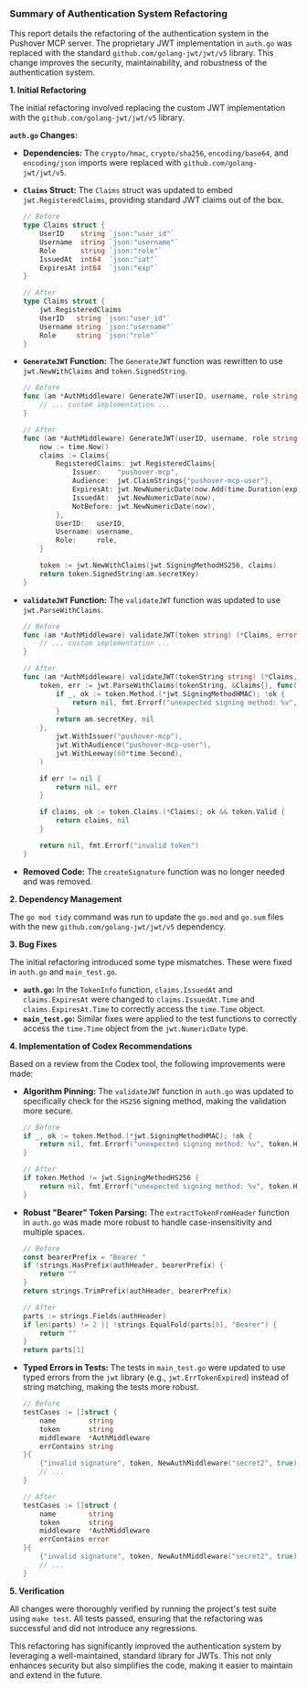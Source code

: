 ### Summary of Authentication System Refactoring

This report details the refactoring of the authentication system in the Pushover MCP server. The proprietary JWT implementation in `auth.go` was replaced with the standard `github.com/golang-jwt/jwt/v5` library. This change improves the security, maintainability, and robustness of the authentication system.

**1. Initial Refactoring**

The initial refactoring involved replacing the custom JWT implementation with the `github.com/golang-jwt/jwt/v5` library.

**`auth.go` Changes:**

*   **Dependencies:** The `crypto/hmac`, `crypto/sha256`, `encoding/base64`, and `encoding/json` imports were replaced with `github.com/golang-jwt/jwt/v5`.
*   **`Claims` Struct:** The `Claims` struct was updated to embed `jwt.RegisteredClaims`, providing standard JWT claims out of the box.

    ```go
    // Before
    type Claims struct {
        UserID    string `json:"user_id"`
        Username  string `json:"username"`
        Role      string `json:"role"`
        IssuedAt  int64  `json:"iat"`
        ExpiresAt int64  `json:"exp"`
    }

    // After
    type Claims struct {
        jwt.RegisteredClaims
        UserID   string `json:"user_id"`
        Username string `json:"username"`
        Role     string `json:"role"`
    }
    ```
*   **`GenerateJWT` Function:** The `GenerateJWT` function was rewritten to use `jwt.NewWithClaims` and `token.SignedString`.

    ```go
    // Before
    func (am *AuthMiddleware) GenerateJWT(userID, username, role string, expirationHours int) (string, error) {
        // ... custom implementation ...
    }

    // After
    func (am *AuthMiddleware) GenerateJWT(userID, username, role string, expirationHours int) (string, error) {
        now := time.Now()
        claims := Claims{
            RegisteredClaims: jwt.RegisteredClaims{
                Issuer:    "pushover-mcp",
                Audience:  jwt.ClaimStrings{"pushover-mcp-user"},
                ExpiresAt: jwt.NewNumericDate(now.Add(time.Duration(expirationHours) * time.Hour)),
                IssuedAt:  jwt.NewNumericDate(now),
                NotBefore: jwt.NewNumericDate(now),
            },
            UserID:   userID,
            Username: username,
            Role:     role,
        }

        token := jwt.NewWithClaims(jwt.SigningMethodHS256, claims)
        return token.SignedString(am.secretKey)
    }
    ```
*   **`validateJWT` Function:** The `validateJWT` function was updated to use `jwt.ParseWithClaims`.

    ```go
    // Before
    func (am *AuthMiddleware) validateJWT(token string) (*Claims, error) {
        // ... custom implementation ...
    }

    // After
    func (am *AuthMiddleware) validateJWT(tokenString string) (*Claims, error) {
        token, err := jwt.ParseWithClaims(tokenString, &Claims{}, func(token *jwt.Token) (interface{}, error) {
            if _, ok := token.Method.(*jwt.SigningMethodHMAC); !ok {
                return nil, fmt.Errorf("unexpected signing method: %v", token.Header["alg"])
            }
            return am.secretKey, nil
        },
            jwt.WithIssuer("pushover-mcp"),
            jwt.WithAudience("pushover-mcp-user"),
            jwt.WithLeeway(60*time.Second),
        )

        if err != nil {
            return nil, err
        }

        if claims, ok := token.Claims.(*Claims); ok && token.Valid {
            return claims, nil
        }

        return nil, fmt.Errorf("invalid token")
    }
    ```
*   **Removed Code:** The `createSignature` function was no longer needed and was removed.

**2. Dependency Management**

The `go mod tidy` command was run to update the `go.mod` and `go.sum` files with the new `github.com/golang-jwt/jwt/v5` dependency.

**3. Bug Fixes**

The initial refactoring introduced some type mismatches. These were fixed in `auth.go` and `main_test.go`.

*   **`auth.go`:** In the `TokenInfo` function, `claims.IssuedAt` and `claims.ExpiresAt` were changed to `claims.IssuedAt.Time` and `claims.ExpiresAt.Time` to correctly access the `time.Time` object.
*   **`main_test.go`:** Similar fixes were applied to the test functions to correctly access the `time.Time` object from the `jwt.NumericDate` type.

**4. Implementation of Codex Recommendations**

Based on a review from the Codex tool, the following improvements were made:

*   **Algorithm Pinning:** The `validateJWT` function in `auth.go` was updated to specifically check for the `HS256` signing method, making the validation more secure.

    ```go
    // Before
    if _, ok := token.Method.(*jwt.SigningMethodHMAC); !ok {
        return nil, fmt.Errorf("unexpected signing method: %v", token.Header["alg"])
    }

    // After
    if token.Method != jwt.SigningMethodHS256 {
        return nil, fmt.Errorf("unexpected signing method: %v", token.Header["alg"])
    }
    ```
*   **Robust "Bearer" Token Parsing:** The `extractTokenFromHeader` function in `auth.go` was made more robust to handle case-insensitivity and multiple spaces.

    ```go
    // Before
    const bearerPrefix = "Bearer "
    if !strings.HasPrefix(authHeader, bearerPrefix) {
        return ""
    }
    return strings.TrimPrefix(authHeader, bearerPrefix)

    // After
    parts := strings.Fields(authHeader)
    if len(parts) != 2 || !strings.EqualFold(parts[0], "Bearer") {
        return ""
    }
    return parts[1]
    ```
*   **Typed Errors in Tests:** The tests in `main_test.go` were updated to use typed errors from the `jwt` library (e.g., `jwt.ErrTokenExpired`) instead of string matching, making the tests more robust.

    ```go
    // Before
    testCases := []struct {
        name        string
        token       string
        middleware  *AuthMiddleware
        errContains string
    }{
        {"invalid signature", token, NewAuthMiddleware("secret2", true), "signature is invalid"},
        // ...
    }

    // After
    testCases := []struct {
        name        string
        token       string
        middleware  *AuthMiddleware
        errContains error
    }{
        {"invalid signature", token, NewAuthMiddleware("secret2", true), jwt.ErrSignatureInvalid},
        // ...
    }
    ```

**5. Verification**

All changes were thoroughly verified by running the project's test suite using `make test`. All tests passed, ensuring that the refactoring was successful and did not introduce any regressions.

This refactoring has significantly improved the authentication system by leveraging a well-maintained, standard library for JWTs. This not only enhances security but also simplifies the code, making it easier to maintain and extend in the future.

